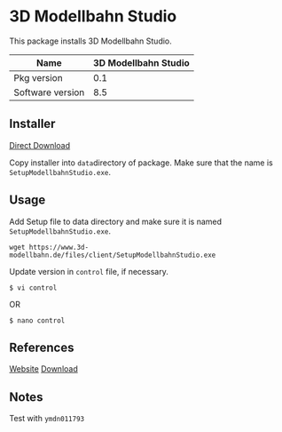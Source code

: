 # 3D Modellbahn Studio

This package installs 3D Modellbahn Studio.

| Name             | 3D Modellbahn Studio |
|------------------|----------------------|
| Pkg version      | 0.1                  |
| Software version | 8.5                  |

## Installer

[Direct Download](https://www.3d-modellbahn.de/files/client/SetupModellbahnStudio.exe)

Copy installer into `data`directory of package.
Make sure that the name is `SetupModellbahnStudio.exe`.

## Usage

Add Setup file to data directory and make sure it is named `SetupModellbahnStudio.exe`.

```
wget https://www.3d-modellbahn.de/files/client/SetupModellbahnStudio.exe
```

Update version in `control` file, if necessary.

```
$ vi control
```

OR

```
$ nano control
```

## References

[Website](https://www.3d-modellbahn.de/)
[Download](https://www.3d-modellbahn.de/files/client/SetupModellbahnStudio.exe)

## Notes

Test with `ymdn011793`
